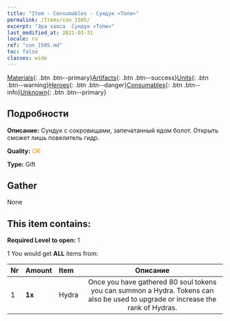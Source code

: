 ```yaml
---
title: "Item - Consumables - Сундук «Топи»"
permalink: /Items/con_1505/
excerpt: "Эра хаоса  Сундук «Топи»"
last_modified_at: 2021-03-31
locale: ru
ref: "con_1505.md"
toc: false
classes: wide
---
```

 [Materials](/ru/Items/){: .btn .btn--primary}[Artifacts](/ru/Items/Artifacts/){: .btn .btn--success}[Units](/ru/Items/Units/){: .btn .btn--warning}[Heroes](/ru/Items/Heroes/){: .btn .btn--danger}[Consumables](/ru/Items/Consumables/){: .btn .btn--info}[Unknown](/ru/Items/Unknown/){: .btn .btn--primary}

## Подробности
 **Описание:** Сундук с сокровищами, запечатанный ядом болот. Открыть сможет лишь повелитель гидр.

 **Quality:** <span style="color: #FF8C00">OK</span>

 **Type:** Gift

## Gather

  None

## This item contains:

 **Required Level to open:** 1

 1 You would get **ALL** items  from:

  | Nr | Amount |     Item    | Описание |
  |:---|:-------|:------------|:-----------:|
  | 1 |  **1x** | Hydra | Once you have gathered 80 soul tokens you can summon a Hydra. Tokens can also be used to upgrade or increase the rank of Hydras.  | 
